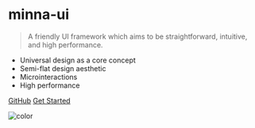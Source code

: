 <!-- REF: https://raw.githubusercontent.com/Netflix/pollyjs/master/docs/_coverpage.md -->
<!-- TODO: Add a logo -->
<!-- ![logo](logo.svg) -->

# minna-ui

> A friendly UI framework which aims to be straightforward, intuitive, and high performance.

* Universal design as a core concept
* Semi-flat design aesthetic
* Microinteractions
* High performance

[GitHub](https://github.com/WeAreGenki/minna-ui/ ':target=_blank')
[Get Started](/README)

![color](#fafafa)
